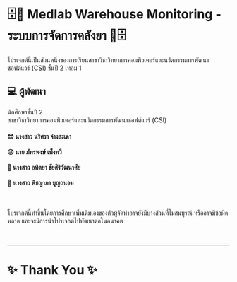 <h1>🗄️💊 Medlab Warehouse Monitoring - ระบบการจัดการคลังยา 💊🗄️</h1>
<p>โปรเจกต์นี้เป็นส่วนหนึ่งของการเรียนสาขาวิชาวิทยาการคอมพิวเตอร์และนวัตกรรมการพัฒนาซอฟต์แวร์ (CSI) ชั้นปี 2 เทอม 1</p>
<h2>💻 ผู้พัฒนา<br></h2>

<p>นักศึกษาชั้นปี 2 <br>สาขาวิชาวิทยาการคอมพิวเตอร์และนวัตกรรมการพัฒนาซอฟต์แวร์ (CSI)</p>
<h4>
😎 นางสาว นริศรา จ่างสะเดา <br><br>
😜 นาย ภัทรพงษ์ เพ็งทวี <br><br>
🤩 นางสาว อทิตยา ชัยศิริวัฒนาศัย <br><br>
🥺 นางสาว พิชญาภา บุญถนอม <br>
</h4>
<br>
<p>โปรเจกต์นี้ทำขึ้นโดยการศึกษาเพิ่มเติมเองของตัวผู้จัดทำอาจยังมีบางส่วนที่ไม่สมบูรณ์ หรืออาจมีข้อผิดพลาด และจะมีการนำโปรเจกต์ไปพัฒนาต่อในอนาคต</p>
<br>
<hr>

<h1>✨ Thank You ✨</h1>
